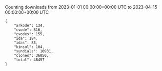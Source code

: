 
Counting downloads from 2023-01-01 00:00:00+00:00 UTC to 2023-04-15 00:00:00+00:00 UTC

```
{
    "arkode": 134,
    "cvode": 816,
    "cvodes": 155,
    "ida": 184,
    "idas": 83,
    "kinsol": 104,
    "sundials": 10931,
    "clones": 36050,
    "total": 48457
}
```
